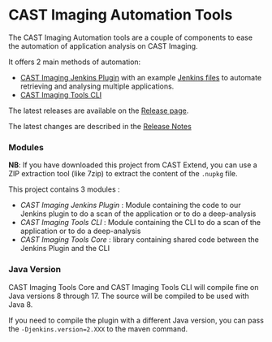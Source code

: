 # CAST Imaging Automation Tools

The CAST Imaging Automation tools are a couple of components to ease the automation of application analysis on CAST Imaging.

It offers 2 main methods of automation:
* [CAST Imaging Jenkins Plugin](./aip-console-jenkins/README.md) with an example [Jenkins files](./aip-console-jenkins/examples/dynamic-pipeline-example/README.md) to automate retrieving and analysing multiple applications.
* [CAST Imaging Tools CLI](./aip-console-tools-cli/README.md)

The latest releases are available on the [Release page](https://github.com/CAST-Extend/com.castsoftware.aip.console.tools/releases).

The latest changes are described in the [Release Notes](./RELEASE-NOTES.md)

### Modules

**NB**: If you have downloaded this project from CAST Extend, you can use a ZIP extraction tool (like 7zip) to extract the content of the `.nupkg` file.

This project contains 3 modules :

* *CAST Imaging Jenkins Plugin* : Module containing the code to our Jenkins plugin to do a scan of the application or to do a deep-analysis
* *CAST Imaging Tools CLI* : Module containing the CLI to do a scan of the application or to do a deep-analysis
* *CAST Imaging Tools Core* : library containing shared code between the Jenkins Plugin and the CLI

### Java Version

CAST Imaging Tools Core and CAST Imaging Tools CLI will compile fine on Java versions 8 through 17. The source will be compiled to be used with Java 8.

If you need to compile the plugin with a different Java version, you can pass the `-Djenkins.version=2.XXX` to the maven command.

